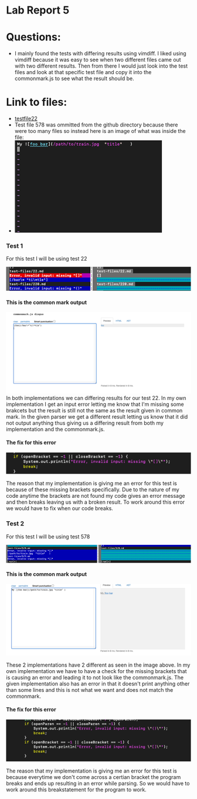 # Lab Report 5

# Questions:
* I mainly found the tests with differing results using vimdiff. I liked using vimdiff because it was easy to see when two different files came out with two different results. Then from there I would just look into the test files and look at that specific test file and copy it into the commonmark.js to see what the result should be.

# Link to files: 
* [testfile22](https://github.com/nidhidhamnani/markdown-parser/blob/main/test-files/22.md)
* Test file 578 was ommitted from the github directory because there were too many files so instead here is an image of what was inside the file: 
* ![image](images/file578.png)


### Test 1 
For this test I will be using test 22

![image](images/test22.png)

#### This is the common mark output
![image](images/cm22.png)
In both implementations we can differing results for our test 22. In my own implementation I get an input error letting me know that I'm missing some brakcets but the result is still not the same as the result given in common mark. In the given parser we get a different result letting us know that it did not output anything thus giving us a differing result from both my implementation and the commonmark.js.

#### The fix for this error 
![image](images/fix1.png)

The reason that my implementation is giving me an error for this test is because of these missing brackets specifically. Due to the nature of my code anytime the brackets are not found my code gives an error message and then breaks leaving us with a broken result. To work around this error we would have to fix when our code breaks. 

### Test 2
For this test I will be using test 578

![image](images/test578.png)

#### This is the common mark output
![image](images/cm578.png)

These 2 implementations have 2 different as seen in the image above. In my own implementation we have to have a check for the missing brackets that is causing an error and leading it to not look like the commonmark.js. The given implementation also has an error in that it doesn't print anything other than some lines and this is not what we want and does not match the commonmark.

#### The fix for this error 
![image](images/fix2.png)

The reason that my implementation is giving me an error for this test is because everytime we don't come across a certian bracket the program breaks and ends up resulting in an error while parsing. So we would have to work around this breakstatement for the program to work.